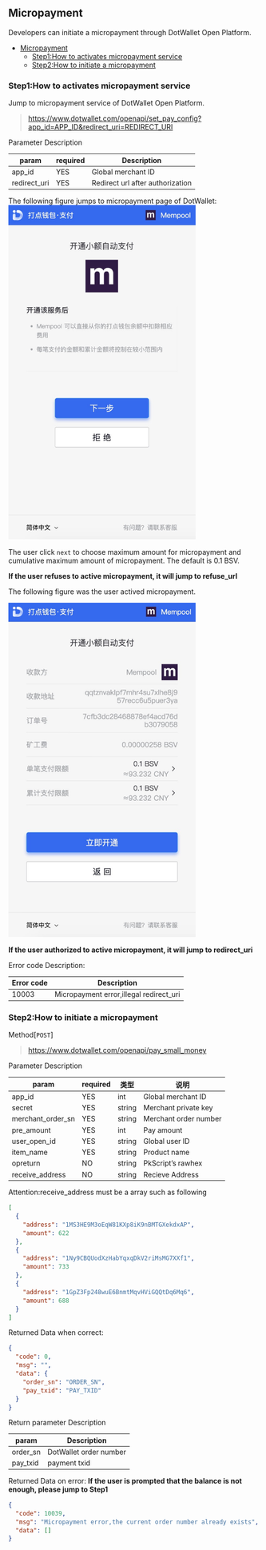 ## Micropayment

Developers can initiate a micropayment through DotWallet Open Platform.

- [Micropayment](#micropayment)
  - [Step1:How to activates micropayment service](#step1how-to-activates-micropayment-service)
  - [Step2:How to initiate a micropayment](#step2how-to-initiate-a-micropayment)

### Step1:How to activates micropayment service

Jump to micropayment service of DotWallet Open Platform.

> https://www.dotwallet.com/openapi/set_pay_config?app_id=APP_ID&redirect_uri=REDIRECT_URI

Parameter Description

| param         | required | Description                       |
| ------------ | -------- | -------------------------- |
| app_id       | YES       | Global merchant ID         |
| redirect_uri | YES       | Redirect url after authorization |

The following figure jumps to micropayment page of DotWallet:
<img src="./example/02paymentEntrance.png" alt="02paymentEntrance" width="375"/>

The user click `next` to choose maximum amount for micropayment and cumulative maximum amount of micropayment. The default is 0.1 BSV.

**If the user refuses to active micropayment, it will jump to refuse_url**

The following figure was the user actived micropayment.

<img src="./example/02paymentAuth.png" alt="02paymentAuth" width="375"/>

**If the user authorized to active micropayment, it will jump to redirect_uri**

Error code Description:

| Error code | Description                                            |
| ------ | ----------------------------------------------- |
| 10003  | Micropayment error,illegal redirect_uri |

<a name="How-to-initiate-a-micropayment"></a>
### Step2:How to initiate a micropayment

Method[`POST`]

> https://www.dotwallet.com/openapi/pay_small_money

Parameter Description

| param              | required | 类型   | 说明               |
| ----------------- | -------- | ------ | ------------------ |
| app_id            | YES       | int    | Global merchant ID |
| secret            | YES       | string | Merchant private key          |
| merchant_order_sn | YES      | string | Merchant order number       |
| pre_amount        | YES      | int    | Pay amount   |
| user_open_id      | YES      | string | Global user ID   |
| item_name         | YES      | string |  Product name    |
| opreturn          | NO      | string | PkScript’s rawhex   |
| receive_address   | NO       | string | Recieve Address         |

Attention:receive_address must be a array such as following
```json
[
  {
    "address": "1MS3HE9M3oEqW81KXp8iK9nBMTGXekdxAP",
    "amount": 622
  },
  {
    "address": "1Ny9CBQUodXzHabYqxqDkV2riMsMG7XXf1",
    "amount": 733
  },
  {
    "address": "1GpZ3Fp248wuE6BnmtMqvHViGQQtDq6Mq6",
    "amount": 688
  }
]
```

Returned Data when correct:

```json
{
  "code": 0,
  "msg": "",
  "data": {
    "order_sn": "ORDER_SN",
    "pay_txid": "PAY_TXID"
  }
}
```

Return parameter Description

| param     | Description             |
| -------- | ---------------- |
| order_sn | DotWallet order number |
| pay_txid | payment txid       |

Returned Data on error:
**If the user is prompted that the balance is not enough, please jump to Step1**

```json
{
  "code": 10039,
  "msg": "Micropayment error,the current order number already exists",
  "data": []
}
```
